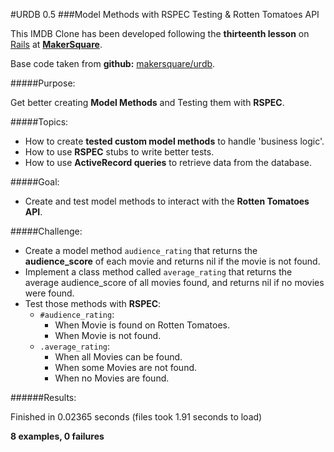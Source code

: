 #URDB 0.5
###Model Methods with RSPEC Testing & Rotten Tomatoes API 

This IMDB Clone has been developed following the **thirteenth lesson** on [Rails](http://rubyonrails.org/) at [**MakerSquare**](http://www.makersquare.com/).

Base code taken from **github:** [makersquare/urdb](https://github.com/makersquare/urdb/tree/day-4-start).

#####Purpose:

Get better creating **Model Methods** and Testing them with **RSPEC**.

#####Topics:
- How to create **tested custom model methods** to handle 'business logic'.
- How to use **RSPEC** stubs to write better tests.
- How to use **ActiveRecord queries** to retrieve data from the database.

#####Goal:
- Create and test model methods to interact with the **Rotten Tomatoes API**.

#####Challenge:

- Create a model method `audience_rating` that returns the **audience_score** of each movie and returns nil if the movie is not found.
- Implement a class method called `average_rating` that returns the average audience_score of all movies found, and returns nil if no movies were found.
- Test those methods with **RSPEC**:
	- `#audience_rating`:
		- When Movie is found on Rotten Tomatoes.
		- When Movie is not found.
	- `.average_rating`:
		- When all Movies can be found.
		- When some Movies are not found.
		- When no Movies are found.
		
######Results:

Finished in 0.02365 seconds (files took 1.91 seconds to load)

**8 examples, 0 failures**	